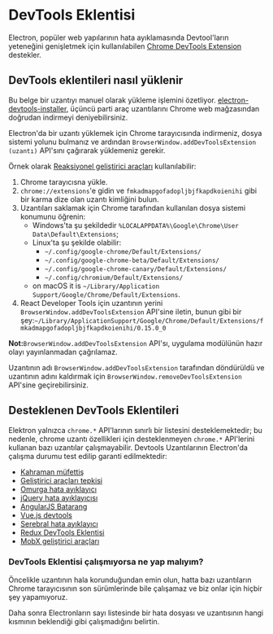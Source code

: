 # DevTools Eklentisi

Electron, popüler web yapılarının hata ayıklamasında Devtool'ların yeteneğini genişletmek için kullanılabilen [Chrome DevTools Extension](https://developer.chrome.com/extensions/devtools) destekler.

## DevTools eklentileri nasıl yüklenir

Bu belge bir uzantıyı manuel olarak yükleme işlemini özetliyor. [electron-devtools-installer](https://github.com/GPMDP/electron-devtools-installer), üçüncü parti araç uzantılarını Chrome web mağzasından doğrudan indirmeyi deniyebilirsiniz.

Electron'da bir uzantı yüklemek için Chrome tarayıcısında indirmeniz, dosya sistemi yolunu bulmanız ve ardından `BrowserWindow.addDevToolsExtension (uzantı)` API'sını çağırarak yüklemeniz gerekir.

Örnek olarak [Reaksiyonel geliştirici araçları](https://chrome.google.com/webstore/detail/react-developer-tools/fmkadmapgofadopljbjfkapdkoienihi) kullanılabilir:

1. Chrome tarayıcısna yükle.
2. `chrome://extensions`'e gidin ve `fmkadmapgofadopljbjfkapdkoienihi` gibi bir karma dize olan uzantı kimliğini bulun.
3. Uzantıları saklamak için Chrome tarafından kullanılan dosya sistemi konumunu öğrenin: 
    * Windows'ta şu şekildedir `%LOCALAPPDATA%\Google\Chrome\User Data\Default\Extensions`;
    * Linux'ta şu şekilde olabilir: 
        * `~/.config/google-chrome/Default/Extensions/`
        * `~/.config/google-chrome-beta/Default/Extensions/`
        * `~/.config/google-chrome-canary/Default/Extensions/
`
        * `~/.config/chromium/Default/Extensions/`
    * on macOS it is `~/Library/Application Support/Google/Chrome/Default/Extensions`.
4. React Developer Tools için uzantının yerini `BrowserWindow.addDevToolsExtension` API'sine iletin, bunun gibi bir şey:`~/Library/ApplicationSupport/Google/Chrome/Default/Extensions/fmkadmapgofadopljbjfkapdkoienihi/0.15.0_0`

**Not:**`BrowserWindow.addDevToolsExtension` API'sı, uygulama modülünün hazır olayı yayınlanmadan çağrılamaz.

Uzantının adı `BrowserWindow.addDevToolsExtension` tarafından döndürüldü ve uzantının adını kaldırmak için `BrowserWindow.removeDevToolsExtension` API'sine geçirebilirsiniz.

## Desteklenen DevTools Eklentileri

Elektron yalnızca `chrome.*` API'larının sınırlı bir listesini desteklemektedir; bu nedenle, chrome uzantı özellikleri için desteklenmeyen `chrome.*` API'lerini kullanan bazı uzantılar çalışmayabilir. Devtools Uzantılarının Electron'da çalışma durumu test edilip garanti edilmektedir:

* [Kahraman müfettiş](https://chrome.google.com/webstore/detail/ember-inspector/bmdblncegkenkacieihfhpjfppoconhi)
* [Geliştirici araçları tepkisi](https://chrome.google.com/webstore/detail/react-developer-tools/fmkadmapgofadopljbjfkapdkoienihi)
* [Omurga hata ayıklayıcı](https://chrome.google.com/webstore/detail/backbone-debugger/bhljhndlimiafopmmhjlgfpnnchjjbhd)
* [jQuery hata ayıklayıcısı](https://chrome.google.com/webstore/detail/jquery-debugger/dbhhnnnpaeobfddmlalhnehgclcmjimi)
* [AngularJS Batarang](https://chrome.google.com/webstore/detail/angularjs-batarang/ighdmehidhipcmcojjgiloacoafjmpfk)
* [Vue.js devtools](https://chrome.google.com/webstore/detail/vuejs-devtools/nhdogjmejiglipccpnnnanhbledajbpd)
* [Serebral hata ayıklayıcı](http://www.cerebraljs.com/documentation/the_debugger)
* [Redux DevTools Eklentisi](https://chrome.google.com/webstore/detail/redux-devtools/lmhkpmbekcpmknklioeibfkpmmfibljd)
* [MobX geliştirici araçları](https://chrome.google.com/webstore/detail/mobx-developer-tools/pfgnfdagidkfgccljigdamigbcnndkod)

### DevTools Eklentisi çalışmıyorsa ne yap malıyım?

Öncelikle uzantının hala korunduğundan emin olun, hatta bazı uzantıların Chrome tarayıcısının son sürümlerinde bile çalışamaz ve biz onlar için hiçbir şey yapamıyoruz.

Daha sonra Electronların sayı listesinde bir hata dosyası ve uzantısının hangi kısmının beklendiği gibi çalışmadığını belirtin.